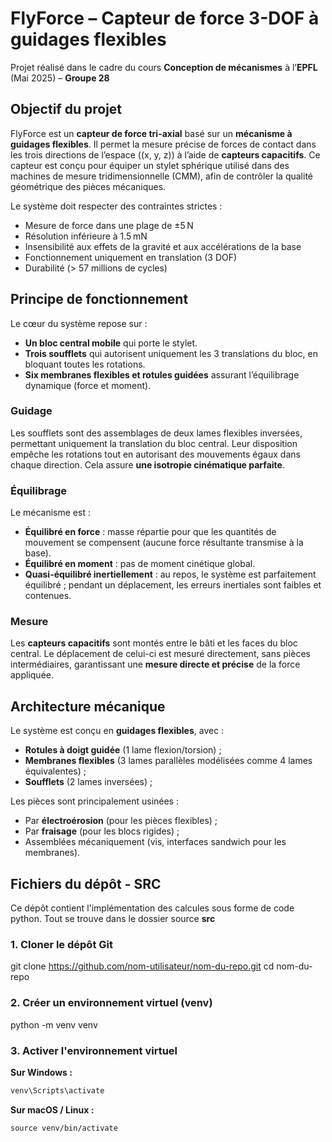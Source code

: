 # FlyForce – Capteur de force 3-DOF à guidages flexibles

Projet réalisé dans le cadre du cours **Conception de mécanismes** à l’**EPFL** (Mai 2025) – **Groupe 28**

##  Objectif du projet

FlyForce est un **capteur de force tri-axial** basé sur un **mécanisme à guidages flexibles**. Il permet la mesure précise de forces de contact dans les trois directions de l’espace (\(x, y, z\)) à l’aide de **capteurs capacitifs**. Ce capteur est conçu pour équiper un stylet sphérique utilisé dans des machines de mesure tridimensionnelle (CMM), afin de contrôler la qualité géométrique des pièces mécaniques.

Le système doit respecter des contraintes strictes :
- Mesure de force dans une plage de ±5 N
- Résolution inférieure à 1.5 mN
- Insensibilité aux effets de la gravité et aux accélérations de la base
- Fonctionnement uniquement en translation (3 DOF)
- Durabilité (> 57 millions de cycles)

##  Principe de fonctionnement

Le cœur du système repose sur :
- **Un bloc central mobile** qui porte le stylet.
- **Trois soufflets** qui autorisent uniquement les 3 translations du bloc, en bloquant toutes les rotations.
- **Six membranes flexibles et rotules guidées** assurant l’équilibrage dynamique (force et moment).

### Guidage

Les soufflets sont des assemblages de deux lames flexibles inversées, permettant uniquement la translation du bloc central. Leur disposition empêche les rotations tout en autorisant des mouvements égaux dans chaque direction. Cela assure **une isotropie cinématique parfaite**.

### Équilibrage

Le mécanisme est :
- **Équilibré en force** : masse répartie pour que les quantités de mouvement se compensent (aucune force résultante transmise à la base).
- **Équilibré en moment** : pas de moment cinétique global.
- **Quasi-équilibré inertiellement** : au repos, le système est parfaitement équilibré ; pendant un déplacement, les erreurs inertiales sont faibles et contenues.

### Mesure

Les **capteurs capacitifs** sont montés entre le bâti et les faces du bloc central. Le déplacement de celui-ci est mesuré directement, sans pièces intermédiaires, garantissant une **mesure directe et précise** de la force appliquée.

##  Architecture mécanique

Le système est conçu en **guidages flexibles**, avec :
- **Rotules à doigt guidée** (1 lame flexion/torsion) ;
- **Membranes flexibles** (3 lames parallèles modélisées comme 4 lames équivalentes) ;
- **Soufflets** (2 lames inversées) ;

Les pièces sont principalement usinées :
- Par **électroérosion** (pour les pièces flexibles) ;
- Par **fraisage** (pour les blocs rigides) ;
- Assemblées mécaniquement (vis, interfaces sandwich pour les membranes).

## Fichiers du dépôt - SRC

Ce dépôt contient l'implémentation des calcules sous forme de code python.
Tout se trouve dans le dossier source **src**

### 1. Cloner le dépôt Git
git clone https://github.com/nom-utilisateur/nom-du-repo.git
cd nom-du-repo

### 2. Créer un environnement virtuel (venv)
python -m venv venv

### 3. Activer l'environnement virtuel

**Sur Windows :**
```bash
venv\Scripts\activate
```

**Sur macOS / Linux :**
```terminal
source venv/bin/activate
```

